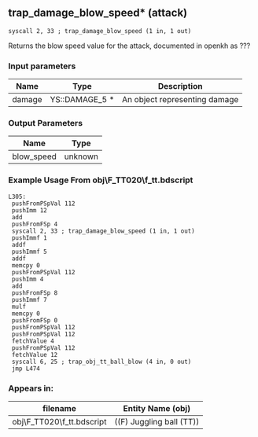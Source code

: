 ## trap_damage_blow_speed* (attack)

`syscall 2, 33 ; trap_damage_blow_speed (1 in, 1 out)`

Returns the blow speed value for the attack, documented in openkh as ???

### Input parameters
| Name | Type | Description
|------|------|------------
| damage   | YS::DAMAGE_5 *   | An object representing damage


### Output Parameters
| Name | Type
|------|-----
| blow_speed   | unknown   
### Example Usage From obj\F_TT020\f_tt.bdscript
```plaintext
L305:
 pushFromPSpVal 112
 pushImm 12
 add 
 pushFromFSp 4
 syscall 2, 33 ; trap_damage_blow_speed (1 in, 1 out)
 pushImmf 1
 addf 
 pushImmf 5
 addf 
 memcpy 0
 pushFromPSpVal 112
 pushImm 4
 add 
 pushFromFSp 8
 pushImmf 7
 mulf 
 memcpy 0
 pushFromFSp 0
 pushFromPSpVal 112
 pushFromPSpVal 112
 fetchValue 4
 pushFromPSpVal 112
 fetchValue 12
 syscall 6, 25 ; trap_obj_tt_ball_blow (4 in, 0 out)
 jmp L474
```


### Appears in:
| filename | Entity Name (obj)
|----------|-------------
| obj\F_TT020\f_tt.bdscript       | ((F) Juggling ball (TT))          



